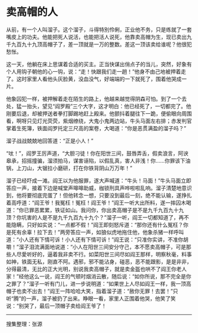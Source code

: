 # 卖高帽的人

从前，有一个人叫溜子。这个溜子，斗得特別伶俐，正业他不务，只是练就了一套嘴皮上的功夫。他能把死人说活，也能把活人说死，他靠卖高帽为生，现已卖出九千九百九十九顶高帽子了，差一顶就是一万的整数。差这一顶该卖给谁呢？他很犯愁怅。

这一天，他躺在床上思谋着合适的买主。正当快谋出俏点子的当儿，突然，好象有个人用钩子朝他的心一钩，说：“走！快跟我们走一趟！”他身不由己地被押着走了。这时家里人看他头灰脸黄，没血没气，好端端的一下就死了，围着他哭成一片。

他象囚犯一样，被押解着走在陌生的路上，他越来越觉得阴森可怕。到了一个去处，猛一抬头，望见“阎罗殿”三个大字，这才明白：他已经死了，一切都完了。他刚要后退，却被押送者拳打脚踢地赶上殿来。他颤抖着腿往下一跪，便偷眼向周围看，啊呀只见灯光荧荧，紫烟缭绕，大鬼小鬼两边站，牛头马面左右排；赤发判官掌着生死簿，铁面阎罗托定三尺高的案卷，大喝道：“你是恶贯满盈的溜子吗？”

溜子战战兢兢地回答道：“正是小人！”

“呔！”，阎罗王厉声道，“大胆刁徒！你在阳世三间，鼓唇弄舌，假卖浪言，阿谀皋承，招摇撞骗，溜须拍马，谋害诬陷，以假乱真，害人非浅！你……你罪该下油锅，上刀山，大锯拉小磨研，打在你铁背阴山万万年！”

溜子已经吓成一滩。阎王以为他服罪，遂大声喊道：“牛头！马面！”牛头马面立即答应一声，接着下边是喊堂声嗥嗥助威，枷锁刑具声哗啦啦乱响。溜子清楚地意识到，他将要彻底完蛋了！但他转念一想，只要没到最后一刻，绝不能认输，遂挣扎着高呼道：“阎王爷！我冤枉！冤枉！阎王爷！”阎王一听大出所料，遂一摔囚木喝道：“你已罪恶累累，铁证如山。我问你，你出卖高帽子是不是九千九百九十九顶？你坑害的人是不是九千九百九十九个？”溜子一听，阎王一切都知道了，再不能隐瞒，只好如实说：“一点都不假！”阎王即刻怒斥道：“那你还有什么冤枉？你是死有余辜！拉下去！”两旁答应一声，如狼似虎地拖住他，他象杀猪一样呼叫道：“小人还有下情可诉！小人还有下情可诉！”阎王说：“只准你实讲，不准你胡嚼！”溜子泪流满面地说道：“小人在阳世三间安分守己，本不愿卖高帽子，可是那些人尽愛听好的，逼着我非卖不行。如菜阳世三间尽如阎王那样，明察秋毫，料事如神，铁面无私，刚直不阿。遇邪，邪不能沾身，碰恶，恶不能跟影，是是非非，分得最清，无比的正大光明，别说我卖高帽子，就是卖金盔也哄不了阎王你老人家！”经他这么一说，阎王的气顿时烟消云散，随后说：“如你所说，那不完全是你之罪了？”溜子一听有门儿，进一步说明道：“如果世上人尽如阎王一样，我一顶高帽子也卖不出去！”阎王一阵哈哈大笑，指着溜子道：“赦你无罪！去罢！”只听“腾”的一声，溜子被扔了出来。睁眼一看，家里人正围着他哭，他笑了笑说：“别哭了，最后一顶帽子卖给阎王爷了！

---

搜集整理：张源
